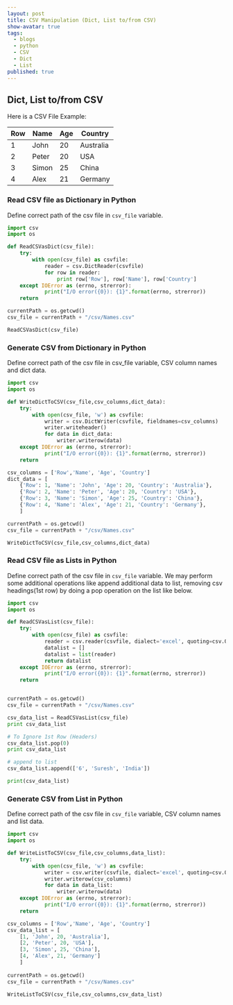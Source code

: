 ```yaml
---
layout: post
title: CSV Manipulation (Dict, List to/from CSV)
show-avatar: true
tags:
  - blogs
  - python
  - CSV
  - Dict
  - List
published: true
---
```



## Dict, List to/from CSV

Here is a CSV File Example:

|Row|Name|Age|Country|
| ---|--- | ---|-------- |
|1|John|20|Australia|
|2|Peter|20|USA|
|3|Simon|25|China|
|4|Alex|21|Germany|


### Read CSV file as Dictionary in Python
Define correct path of the csv file in `csv_file` variable.

``` python
import csv
import os

def ReadCSVasDict(csv_file):
    try:
        with open(csv_file) as csvfile:
            reader = csv.DictReader(csvfile)
            for row in reader:
                print row['Row'], row['Name'], row['Country']
    except IOError as (errno, strerror):
            print("I/O error({0}): {1}".format(errno, strerror))    
    return

currentPath = os.getcwd()
csv_file = currentPath + "/csv/Names.csv"

ReadCSVasDict(csv_file)
```


### Generate CSV from Dictionary in Python
Define correct path of the csv file in csv_file variable, CSV column names and dict data.

``` python
import csv
import os

def WriteDictToCSV(csv_file,csv_columns,dict_data):
    try:
        with open(csv_file, 'w') as csvfile:
            writer = csv.DictWriter(csvfile, fieldnames=csv_columns)
            writer.writeheader()
            for data in dict_data:
                writer.writerow(data)
    except IOError as (errno, strerror):
            print("I/O error({0}): {1}".format(errno, strerror))    
    return            

csv_columns = ['Row','Name', 'Age', 'Country']
dict_data = [
    {'Row': 1, 'Name': 'John', 'Age': 20, 'Country': 'Australia'},
    {'Row': 2, 'Name': 'Peter', 'Age': 20, 'Country': 'USA'},
    {'Row': 3, 'Name': 'Simon', 'Age': 25, 'Country': 'China'},
    {'Row': 4, 'Name': 'Alex', 'Age': 21, 'Country': 'Germany'},
    ]

currentPath = os.getcwd()
csv_file = currentPath + "/csv/Names.csv"

WriteDictToCSV(csv_file,csv_columns,dict_data)
```


### Read CSV file as Lists in Python
Define correct path of the csv file in `csv_file` variable. We may perform some additional operations like append additional data to list, removing csv headings(1st row) by doing a pop operation on the list like below.

``` python
import csv
import os

def ReadCSVasList(csv_file):
    try:
        with open(csv_file) as csvfile:
            reader = csv.reader(csvfile, dialect='excel', quoting=csv.QUOTE_NONNUMERIC)
            datalist = []
            datalist = list(reader)
            return datalist
    except IOError as (errno, strerror):
            print("I/O error({0}): {1}".format(errno, strerror))    
    return        


currentPath = os.getcwd()
csv_file = currentPath + "/csv/Names.csv"

csv_data_list = ReadCSVasList(csv_file)
print csv_data_list

# To Ignore 1st Row (Headers)          
csv_data_list.pop(0)
print csv_data_list

# append to list
csv_data_list.append(['6', 'Suresh', 'India'])

print(csv_data_list)
```


### Generate CSV from List in Python

Define correct path of the csv file in `csv_file` variable, CSV column names and list data.
``` python
import csv
import os

def WriteListToCSV(csv_file,csv_columns,data_list):
    try:
        with open(csv_file, 'w') as csvfile:
            writer = csv.writer(csvfile, dialect='excel', quoting=csv.QUOTE_NONNUMERIC)
            writer.writerow(csv_columns)
            for data in data_list:
                writer.writerow(data)
    except IOError as (errno, strerror):
            print("I/O error({0}): {1}".format(errno, strerror))    
    return              

csv_columns = ['Row','Name', 'Age', 'Country']
csv_data_list = [
    [1, 'John', 20, 'Australia'],
    [2, 'Peter', 20, 'USA'],
    [3, 'Simon', 25, 'China'],
    [4, 'Alex', 21, 'Germany']
    ]
    
currentPath = os.getcwd()
csv_file = currentPath + "/csv/Names.csv"

WriteListToCSV(csv_file,csv_columns,csv_data_list)
```


